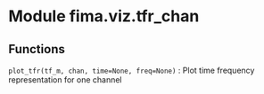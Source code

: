 Module fima.viz.tfr_chan
========================

Functions
---------

    
`plot_tfr(tf_m, chan, time=None, freq=None)`
:   Plot time frequency representation for one channel